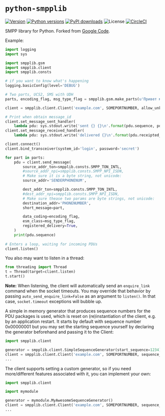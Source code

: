 `python-smpplib`
================

[![Version](https://img.shields.io/pypi/v/smpplib.svg?style=flat)](https://pypi.org/project/smpplib/#history)
[![Python versions](https://img.shields.io/pypi/pyversions/smpplib.svg?style=flat)](https://pypi.org/project/smpplib/)
[![PyPI downloads](https://img.shields.io/pypi/dm/smpplib.svg?style=flat)](https://pypi.org/project/smpplib/#files)
![License](https://img.shields.io/pypi/l/smpplib.svg?style=flat)
[![CircleCI](https://circleci.com/gh/python-smpplib/python-smpplib.svg?style=svg)](https://circleci.com/gh/python-smpplib/python-smpplib)

SMPP library for Python. Forked from [Google Code](https://code.google.com/p/smpplib/).

Example:

```python
import logging
import sys

import smpplib.gsm
import smpplib.client
import smpplib.consts

# if you want to know what's happening
logging.basicConfig(level='DEBUG')

# Two parts, UCS2, SMS with UDH
parts, encoding_flag, msg_type_flag = smpplib.gsm.make_parts(u'Привет мир!\n'*10)

client = smpplib.client.Client('example.com', SOMEPORTNUMBER, allow_unknown_opt_params=True)

# Print when obtain message_id
client.set_message_sent_handler(
    lambda pdu: sys.stdout.write('sent {} {}\n'.format(pdu.sequence, pdu.message_id)))
client.set_message_received_handler(
    lambda pdu: sys.stdout.write('delivered {}\n'.format(pdu.receipted_message_id)))

client.connect()
client.bind_transceiver(system_id='login', password='secret')

for part in parts:
    pdu = client.send_message(
        source_addr_ton=smpplib.consts.SMPP_TON_INTL,
        #source_addr_npi=smpplib.consts.SMPP_NPI_ISDN,
        # Make sure it is a byte string, not unicode:
        source_addr='SENDERPHONENUM',

        dest_addr_ton=smpplib.consts.SMPP_TON_INTL,
        #dest_addr_npi=smpplib.consts.SMPP_NPI_ISDN,
        # Make sure thease two params are byte strings, not unicode:
        destination_addr='PHONENUMBER',
        short_message=part,

        data_coding=encoding_flag,
        esm_class=msg_type_flag,
        registered_delivery=True,
    )
    print(pdu.sequence)
    
# Enters a loop, waiting for incoming PDUs
client.listen()
```
You also may want to listen in a thread:
```python
from threading import Thread
t = Thread(target=client.listen)
t.start()
```
**Note:** When listening, the client will automatically send an `enquire_link` command when the socket timeouts. You may override that behavior by passing `auto_send_enquire_link=False` as an argument to `listen()`. In that case, `socket.timeout` exceptions will bubble up.

A simple in memory generator that produces sequence numbers for the PDU packages is used, which is reset on (re)instantiation of the client, e.g. by an application restart. It starts by default with sequence number 0x00000001 but you may set the starting sequence yourself by declaring the generator beforehand and passing it to the Client:
```python
import smpplib.client

generator = smpplib.client.SimpleSequenceGenerator(start_sequence=1234)
client = smpplib.client.Client('example.com', SOMEPORTNUMBER, sequence_generator=generator)
...
```


The client supports setting a custom generator, so if you need more/different features associated with it, you can implement your own:
```python
import smpplib.client

import mymodule

generator = mymodule.MyAwesomeSequenceGenerator()
client = smpplib.client.Client('example.com', SOMEPORTNUMBER, sequence_generator=generator)
...
```
